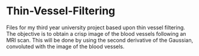 # Thin-Vessel-Filtering
Files for my third year university project based upon thin vessel filtering. The objective is to obtain a crisp image of the blood vessels following an MRI scan. This will be done by using the second derivative of the Gaussian, convoluted with the image of the blood vessels.
